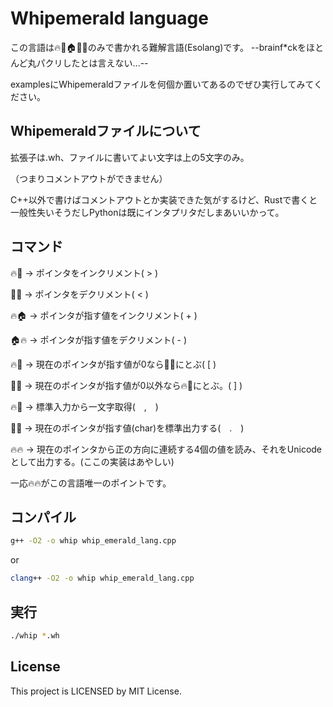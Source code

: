 # Whipemerald language

この言語は🔥👼🏠🍄🐸のみで書かれる難解言語(Esolang)です。
--brainf*ckをほとんど丸パクリしたとは言えない...--

examplesにWhipemeraldファイルを何個か置いてあるのでぜひ実行してみてください。

## Whipemeraldファイルについて
拡張子は.wh、ファイルに書いてよい文字は上の5文字のみ。

（つまりコメントアウトができません）

C++以外で書けばコメントアウトとか実装できた気がするけど、Rustで書くと一般性失いそうだしPythonは既にインタプリタだしまあいいかって。

## コマンド
🔥🐸 -> ポインタをインクリメント( > )

🐸🔥 -> ポインタをデクリメント( < )

🔥🏠 -> ポインタが指す値をインクリメント( + )

🏠🔥 -> ポインタが指す値をデクリメント( - )

🔥👼 -> 現在のポインタが指す値が0なら👼🔥にとぶ( [ )

👼🔥 -> 現在のポインタが指す値が0以外なら🔥👼にとぶ。( ] )

🔥🍄 -> 標準入力から一文字取得(　,　)

🍄🔥 -> 現在のポインタが指す値(char)を標準出力する(　.　)

🔥🔥 -> 現在のポインタから正の方向に連続する4個の値を読み、それをUnicodeとして出力する。(ここの実装はあやしい)


一応🔥🔥がこの言語唯一のポイントです。

## コンパイル
```bash
g++ -O2 -o whip whip_emerald_lang.cpp
```
or
```bash
clang++ -O2 -o whip whip_emerald_lang.cpp
```

## 実行
```bash
./whip *.wh
```

## License
This project is LICENSED by MIT License.
